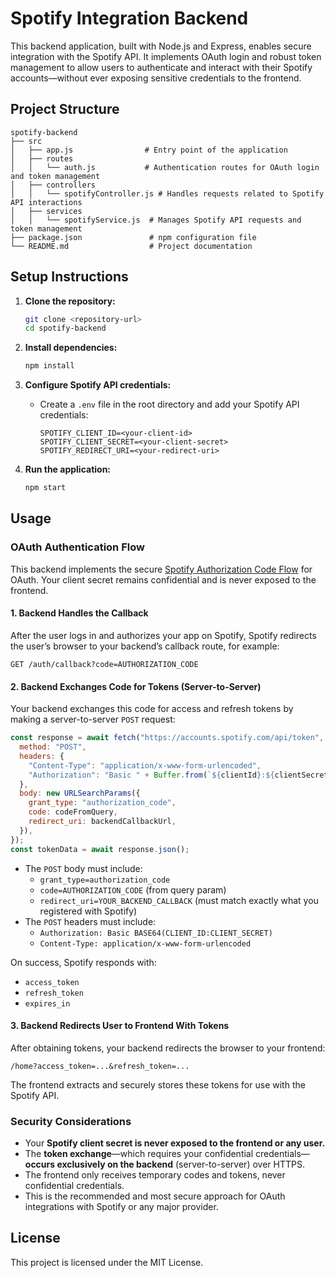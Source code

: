 # Spotify Integration Backend

This backend application, built with Node.js and Express, enables secure integration with the Spotify API. It implements OAuth login and robust token management to allow users to authenticate and interact with their Spotify accounts—without ever exposing sensitive credentials to the frontend.

## Project Structure

```
spotify-backend
├── src
│   ├── app.js                # Entry point of the application
│   ├── routes
│   │   └── auth.js           # Authentication routes for OAuth login and token management
│   ├── controllers
│   │   └── spotifyController.js # Handles requests related to Spotify API interactions
│   ├── services
│   │   └── spotifyService.js  # Manages Spotify API requests and token management
├── package.json               # npm configuration file
└── README.md                  # Project documentation
```

## Setup Instructions

1. **Clone the repository:**
   ```bash
   git clone <repository-url>
   cd spotify-backend
   ```

2. **Install dependencies:**
   ```bash
   npm install
   ```

3. **Configure Spotify API credentials:**
   - Create a `.env` file in the root directory and add your Spotify API credentials:
     ```
     SPOTIFY_CLIENT_ID=<your-client-id>
     SPOTIFY_CLIENT_SECRET=<your-client-secret>
     SPOTIFY_REDIRECT_URI=<your-redirect-uri>
     ```

4. **Run the application:**
   ```bash
   npm start
   ```

## Usage

### OAuth Authentication Flow

This backend implements the secure [Spotify Authorization Code Flow](https://developer.spotify.com/documentation/web-api/tutorials/code-flow) for OAuth. Your client secret remains confidential and is never exposed to the frontend.

#### 1. Backend Handles the Callback

After the user logs in and authorizes your app on Spotify, Spotify redirects the user’s browser to your backend’s callback route, for example:

```
GET /auth/callback?code=AUTHORIZATION_CODE
```

#### 2. Backend Exchanges Code for Tokens (Server-to-Server)

Your backend exchanges this code for access and refresh tokens by making a server-to-server `POST` request:

```js
const response = await fetch("https://accounts.spotify.com/api/token", {
  method: "POST",
  headers: {
    "Content-Type": "application/x-www-form-urlencoded",
    "Authorization": "Basic " + Buffer.from(`${clientId}:${clientSecret}`).toString("base64"),
  },
  body: new URLSearchParams({
    grant_type: "authorization_code",
    code: codeFromQuery,
    redirect_uri: backendCallbackUrl,
  }),
});
const tokenData = await response.json();
```

- The `POST` body must include:
  - `grant_type=authorization_code`
  - `code=AUTHORIZATION_CODE` (from query param)
  - `redirect_uri=YOUR_BACKEND_CALLBACK` (must match exactly what you registered with Spotify)
- The `POST` headers must include:
  - `Authorization: Basic BASE64(CLIENT_ID:CLIENT_SECRET)`
  - `Content-Type: application/x-www-form-urlencoded`

On success, Spotify responds with:
- `access_token`
- `refresh_token`
- `expires_in`

#### 3. Backend Redirects User to Frontend With Tokens

After obtaining tokens, your backend redirects the browser to your frontend:

```
/home?access_token=...&refresh_token=...
```

The frontend extracts and securely stores these tokens for use with the Spotify API.

### Security Considerations

- Your **Spotify client secret is never exposed to the frontend or any user.**
- The **token exchange**—which requires your confidential credentials—**occurs exclusively on the backend** (server-to-server) over HTTPS.
- The frontend only receives temporary codes and tokens, never confidential credentials.
- This is the recommended and most secure approach for OAuth integrations with Spotify or any major provider.

## License

This project is licensed under the MIT License.
